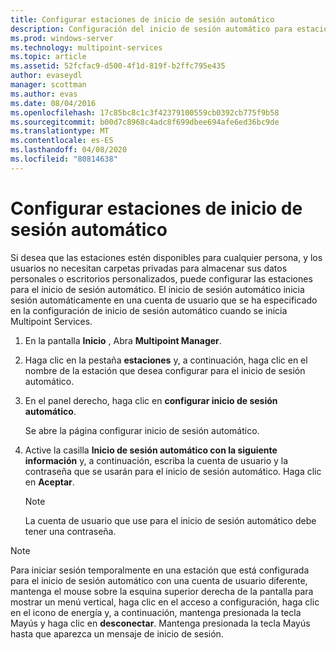 ```yaml
---
title: Configurar estaciones de inicio de sesión automático
description: Configuración del inicio de sesión automático para estaciones Multipoint
ms.prod: windows-server
ms.technology: multipoint-services
ms.topic: article
ms.assetid: 52fcfac9-d500-4f1d-819f-b2ffc795e435
author: evaseydl
manager: scottman
ms.author: evas
ms.date: 08/04/2016
ms.openlocfilehash: 17c85bc8c1c3f42379100559cb0392cb775f9b58
ms.sourcegitcommit: b00d7c8968c4adc8f699dbee694afe6ed36bc9de
ms.translationtype: MT
ms.contentlocale: es-ES
ms.lasthandoff: 04/08/2020
ms.locfileid: "80814638"
---
```

# <a name="configure-stations-for-automatic-logon"></a>Configurar estaciones de inicio de sesión automático
Si desea que las estaciones estén disponibles para cualquier persona, y los usuarios no necesitan carpetas privadas para almacenar sus datos personales o escritorios personalizados, puede configurar las estaciones para el inicio de sesión automático. El inicio de sesión automático inicia sesión automáticamente en una cuenta de usuario que se ha especificado en la configuración de inicio de sesión automático cuando se inicia Multipoint Services.  
  
1.  En la pantalla **Inicio** , Abra **Multipoint Manager**.  
  
2.  Haga clic en la pestaña **estaciones** y, a continuación, haga clic en el nombre de la estación que desea configurar para el inicio de sesión automático.  
  
3.  En el panel derecho, haga clic en **configurar inicio de sesión automático**.  
  
    Se abre la página configurar inicio de sesión automático.  
  
4.  Active la casilla **Inicio de sesión automático con la siguiente información** y, a continuación, escriba la cuenta de usuario y la contraseña que se usarán para el inicio de sesión automático. Haga clic en **Aceptar**.  
  
    > [!NOTE]  
    > La cuenta de usuario que use para el inicio de sesión automático debe tener una contraseña.  
  
> [!NOTE]  
> Para iniciar sesión temporalmente en una estación que está configurada para el inicio de sesión automático con una cuenta de usuario diferente, mantenga el mouse sobre la esquina superior derecha de la pantalla para mostrar un menú vertical, haga clic en el acceso a configuración, haga clic en el icono de energía y, a continuación, mantenga presionada la tecla Mayús y haga clic en **desconectar**. Mantenga presionada la tecla Mayús hasta que aparezca un mensaje de inicio de sesión.